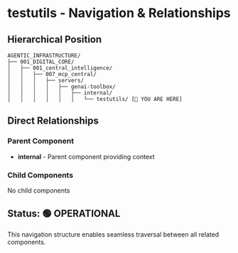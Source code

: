 # testutils - Navigation & Relationships

## Hierarchical Position

```
AGENTIC_INFRASTRUCTURE/
├── 001_DIGITAL_CORE/
│   ├── 001_central_intelligence/
│   │   ├── 007_mcp_central/
│   │   │   ├── servers/
│   │   │   │   ├── genai-toolbox/
│   │   │   │   │   ├── internal/
│   │   │   │   │   │   └── testutils/ [📍 YOU ARE HERE]

```

## Direct Relationships

### Parent Component
- **internal** - Parent component providing context

### Child Components
No child components

## Status: 🟢 OPERATIONAL

This navigation structure enables seamless traversal between all related components.
